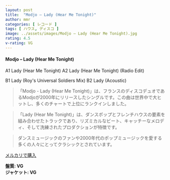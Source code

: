 ```yaml
---
layout: post
title:  "Modjo – Lady (Hear Me Tonight)"
author: mmr
categories: [ レコード ]
tags: [ ハウス, ディスコ ]
image: ../assets/images/Modjo – Lady (Hear Me Tonight).jpg
rating: 4.5
v-rating: VG
---
```


#### Modjo – Lady (Hear Me Tonight)

A1  Lady (Hear Me Tonight)
A2  Lady (Hear Me Tonight) (Radio Edit)

B1  Lady (Roy's Universal Soldiers Mix)
B2  Lady (Acoustic)

> 「Modjo - Lady (Hear Me Tonight)」は、フランスのディスコデュオであるModjoが2000年にリリースしたシングルです。この曲は世界中で大ヒットし、多くのチャートで上位にランクインしました。

> 「Lady (Hear Me Tonight)」は、ダンスポップとフレンチハウスの要素を組み合わせたトラックであり、リズミカルなビート、キャッチーなメロディ、そして洗練されたプロダクションが特徴です。

> ダンスミュージックのファンや2000年代のポップミュージックを愛する多くの人々にとってクラシックとされています。



[メルカリで購入](https://jp.mercari.com/item/m58855035943)


<div class="mt-4 mb-4 d-flex align-items-center">
<strong class="mr-1">盤質: VG</strong>
</div>
<div class="mt-4 mb-4 d-flex align-items-center">
<strong class="mr-1">ジャケット: VG</strong>
</div>